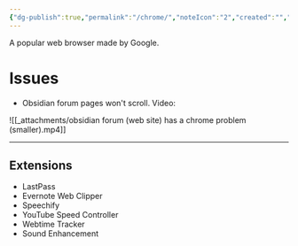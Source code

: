 ```yaml
---
{"dg-publish":true,"permalink":"/chrome/","noteIcon":"2","created":"","updated":""}
---
```


A popular web browser made by Google.

# Issues

- Obsidian forum pages won't scroll. Video:

![[_attachments/obsidian forum (web site) has a chrome problem (smaller).mp4]]

---
## Extensions

- LastPass
- Evernote Web Clipper
- Speechify
- YouTube Speed Controller
- Webtime Tracker
- Sound Enhancement